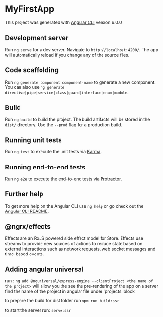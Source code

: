 # MyFirstApp

This project was generated with [Angular CLI](https://github.com/angular/angular-cli) version 6.0.0.

## Development server

Run `ng serve` for a dev server. Navigate to `http://localhost:4200/`. The app will automatically reload if you change any of the source files.

## Code scaffolding

Run `ng generate component component-name` to generate a new component. You can also use `ng generate directive|pipe|service|class|guard|interface|enum|module`.

## Build

Run `ng build` to build the project. The build artifacts will be stored in the `dist/` directory. Use the `--prod` flag for a production build.

## Running unit tests

Run `ng test` to execute the unit tests via [Karma](https://karma-runner.github.io).

## Running end-to-end tests

Run `ng e2e` to execute the end-to-end tests via [Protractor](http://www.protractortest.org/).

## Further help

To get more help on the Angular CLI use `ng help` or go check out the [Angular CLI README](https://github.com/angular/angular-cli/blob/master/README.md).


## @ngrx/effects 
Effects are an RxJS powered side effect model for Store. Effects use streams to provide new sources of actions to reduce state based on external interactions such as network requests, web socket messages and time-based events.


## Adding angular universal 
run : `ng add @nguniversal/express-engine --clientProject <the name of the project>`
will allow you the see the pre-rendering of the app on a server
find the name of the project in angular file under 'projects' block

to prepare the build for dist folder
run `npm run build:ssr`

to start the server
run: `serve:ssr`
